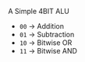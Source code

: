 
A Simple 4BIT ALU


- `00` → Addition
- `01` → Subtraction
- `10` → Bitwise OR
- `11` → Bitwise AND
